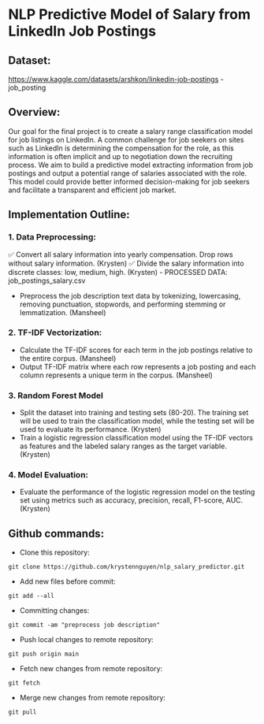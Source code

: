 # NLP Predictive Model of Salary from LinkedIn Job Postings

## Dataset:
https://www.kaggle.com/datasets/arshkon/linkedin-job-postings - job_posting

## Overview:

Our goal for the final project is to create a salary range classification model for job listings on LinkedIn. A common challenge for job seekers on sites such as LinkedIn is determining the compensation for the role, as this information is often implicit and up to negotiation down the recruiting process. We aim to build a predictive model extracting information from job postings and output a potential range of salaries associated with the role. This model could provide better informed decision-making for job seekers and facilitate a transparent and efficient job market.


## Implementation Outline:
### 1. Data Preprocessing:
✅ Convert all salary information into yearly compensation. Drop rows without salary information. (Krysten)
✅ Divide the salary information into discrete classes: low, medium, high. (Krysten) - PROCESSED DATA: job_postings_salary.csv
- Preprocess the job description text data by tokenizing, lowercasing, removing punctuation, stopwords, and performing stemming or lemmatization. (Mansheel)


### 2. TF-IDF Vectorization:
- Calculate the TF-IDF scores for each term in the job postings relative to the entire corpus. (Mansheel)
- Output TF-IDF matrix where each row represents a job posting and each column represents a unique term in the corpus. (Mansheel)

### 3. Random Forest Model
- Split the dataset into training and testing sets (80-20). The training set will be used to train the classification model, while the testing set will be used to evaluate its performance. (Krysten)
- Train a logistic regression classification model using the TF-IDF vectors as features and the labeled salary ranges as the target variable. (Krysten)
  
### 4. Model Evaluation:
- Evaluate the performance of the logistic regression model on the testing set using metrics such as accuracy, precision, recall, F1-score, AUC. (Krysten)

## Github commands:
- Clone this repository:
```
git clone https://github.com/krystennguyen/nlp_salary_predictor.git
```
- Add new files before commit:
```
git add --all
```
- Committing changes:
```
git commit -am "preprocess job description"
```
- Push local changes to remote repository:
```
git push origin main
```
- Fetch new changes from remote repository:
```
git fetch
```
- Merge new changes from remote repository:
```
git pull
```
